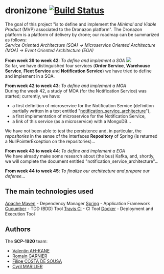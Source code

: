 # dronizone [![Build Status](https://travis-ci.com/pns-si5-soa/dronizone-1920-scp-1920.svg?token=HLwfpNcZxzix3skLQMXL&branch=dev)](https://travis-ci.com/pns-si5-soa/dronizone-1920-scp-1920)  
The goal of this project "is to define and implement the *Minimal and Viable Product* (MVP) associated to the Dronazon platform". The Dronazon platform is a platform of delivery by drone; our roadmap can be summarized as follows:  
*Service Oriented Architecture (SOA) -> Microservice Oriented Architecture (MOA) -> Event Oriented Architecture (EOA)*  

**From week 39 to week 42**: *To define and implement a SOA* ![](https://placehold.it/15/ffff00/000000?text=+)  
So far, we have distinguished four services (**Order Service**, **Warehouse Service**, **Fleet Service** and **Notification Service**) we have tried to define and implement in a SOA.  

**From week 42 to week 43**: *To define and implement a MOA*  
During the week 42, a study of MOA (for the Notification Service) was started; currently, we have:  
- a first definition of microservice for the Notification Service (definition partially written in a text entitled "[notification_service_architecture](https://github.com/pns-si5-soa/dronizone-1920-scp-1920/blob/dev/dronizone-notification/doc/notification_service_architecture.pdf)"),
- a first implementation of microservice for the Notification Service,
- a link of this service (as a microservice) with a MongoDB...  

We have not been able to test the persistence and, in particular, the *repositories* in the sense of the interfaces **Repository** of Spring (is returned a NullPointerException on the repositories)...  

**From week 43 to week 44**: *To define and implement a EOA*  
We have already make some research about (the bus) Kafka, and, shortly, we will complete the document entitled "notification_service_architecture"...  

**From week 44 to week 45**: *To finalize our architecture and prepare our defense*...  


## The main technologies used
[Apache Maven](https://maven.apache.org/) - Dependency Manager
[Spring](https://spring.io/) - Application Framework
[Cucumber](https://cucumber.io/) - TDD (BDD) Tool
[Travis CI](https://travis-ci.org/) - CI Tool
[Docker](https://www.docker.com/) - Deployment and Execution Tool  


## Authors
The **SCP-1920** team:
- [Valentin AH-KANE](https://github.com/ValentinAh-Kane)
- [Romain GARNIER](https://github.com/Romain-GARNIER)
- [Filipe COSTA DE SOUSA](https://github.com/FilipeCosta06)
- [Cyril MARILIER](https://github.com/mariliercyril)
